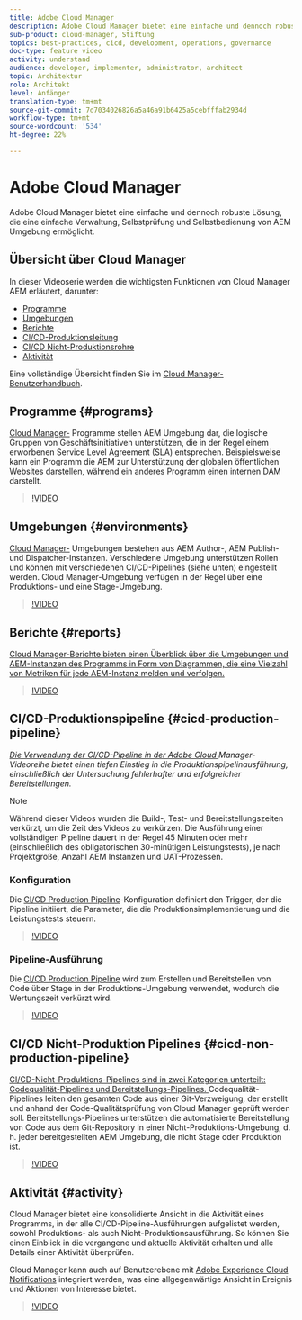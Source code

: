 ```yaml
---
title: Adobe Cloud Manager
description: Adobe Cloud Manager bietet eine einfache und dennoch robuste Lösung, die eine einfache Verwaltung, Selbstprüfung und Selbstbedienung von AEM Umgebung ermöglicht.
sub-product: cloud-manager, Stiftung
topics: best-practices, cicd, development, operations, governance
doc-type: feature video
activity: understand
audience: developer, implementer, administrator, architect
topic: Architektur
role: Architekt
level: Anfänger
translation-type: tm+mt
source-git-commit: 7d7034026826a5a46a91b6425a5cebfffab2934d
workflow-type: tm+mt
source-wordcount: '534'
ht-degree: 22%

---
```



# Adobe Cloud Manager

Adobe Cloud Manager bietet eine einfache und dennoch robuste Lösung, die eine einfache Verwaltung, Selbstprüfung und Selbstbedienung von AEM Umgebung ermöglicht.

## Übersicht über Cloud Manager

In dieser Videoserie werden die wichtigsten Funktionen von Cloud Manager AEM erläutert, darunter:

* [Programme](#programs)
* [Umgebungen](#environments)
* [Berichte](#reports)
* [CI/CD-Produktionsleitung](#cicd-production-pipeline)
* [CI/CD Nicht-Produktionsrohre](#cicd-non-production-pipeline)
* [Aktivität](#activity)

Eine vollständige Übersicht finden Sie im [Cloud Manager-Benutzerhandbuch](https://docs.adobe.com/content/help/de-DE/experience-manager-cloud-manager/using/introduction-to-cloud-manager.html).

## Programme {#programs}

[Cloud Manager-](https://docs.adobe.com/content/help/de-DE/experience-manager-cloud-manager/using/getting-started/setting-up-program.html) Programme stellen AEM Umgebung dar, die logische Gruppen von Geschäftsinitiativen unterstützen, die in der Regel einem erworbenen Service Level Agreement (SLA) entsprechen. Beispielsweise kann ein Programm die AEM zur Unterstützung der globalen öffentlichen Websites darstellen, während ein anderes Programm einen internen DAM darstellt.

>[!VIDEO](https://video.tv.adobe.com/v/26313/?quality=12&learn=on)

## Umgebungen {#environments}

[Cloud Manager-](https://docs.adobe.com/content/help/en/experience-manager-cloud-manager/using/how-to-use/manage-your-environment.html) Umgebungen bestehen aus AEM Author-, AEM Publish- und Dispatcher-Instanzen. Verschiedene Umgebung unterstützen Rollen und können mit verschiedenen CI/CD-Pipelines (siehe unten) eingestellt werden. Cloud Manager-Umgebung verfügen in der Regel über eine Produktions- und eine Stage-Umgebung.

>[!VIDEO](https://video.tv.adobe.com/v/26318/?quality=12&learn=on)

## Berichte {#reports}

[Cloud Manager-Berichte bieten einen Überblick über die Umgebungen und AEM-Instanzen des Programms in Form von Diagrammen, die eine Vielzahl von Metriken für jede AEM-Instanz melden und verfolgen.](https://docs.adobe.com/content/help/en/experience-manager-cloud-manager/using/how-to-use/monitor-your-environments.html)

>[!VIDEO](https://video.tv.adobe.com/v/26315/?quality=12&learn=on)

## CI/CD-Produktionspipeline {#cicd-production-pipeline}

*[Die Verwendung der CI/CD-Pipeline in der Adobe Cloud ](./use-the-cicd-pipeline-in-cloud-manager-for-aem.md) Manager-Videoreihe bietet einen tiefen Einstieg in die Produktionspipelinausführung, einschließlich der Untersuchung fehlerhafter und erfolgreicher Bereitstellungen.*

>[!NOTE]
>
> Während dieser Videos wurden die Build-, Test- und Bereitstellungszeiten verkürzt, um die Zeit des Videos zu verkürzen. Die Ausführung einer vollständigen Pipeline dauert in der Regel 45 Minuten oder mehr (einschließlich des obligatorischen 30-minütigen Leistungstests), je nach Projektgröße, Anzahl AEM Instanzen und UAT-Prozessen.

### Konfiguration

Die [CI/CD Production Pipeline](https://docs.adobe.com/content/help/en/experience-manager-cloud-manager/using/how-to-use/configuring-pipeline.html)-Konfiguration definiert den Trigger, der die Pipeline initiiert, die Parameter, die die Produktionsimplementierung und die Leistungstests steuern.

>[!VIDEO](https://video.tv.adobe.com/v/26314/?quality=12&learn=on)

### Pipeline-Ausführung

Die [CI/CD Production Pipeline](https://docs.adobe.com/content/help/en/experience-manager-cloud-manager/using/how-to-use/deploying-code.html) wird zum Erstellen und Bereitstellen von Code über Stage in der Produktions-Umgebung verwendet, wodurch die Wertungszeit verkürzt wird.

>[!VIDEO](https://video.tv.adobe.com/v/26317/?quality=12&learn=on)

## CI/CD Nicht-Produktion Pipelines {#cicd-non-production-pipeline}

[CI/CD-Nicht-Produktions-Pipelines sind in zwei Kategorien unterteilt: Codequalität-Pipelines und Bereitstellungs-Pipelines. ](https://docs.adobe.com/content/help/en/experience-manager-cloud-manager/using/how-to-use/configuring-pipeline.html#non-production--code-quality-only-pipelines) Codequalität-Pipelines leiten den gesamten Code aus einer Git-Verzweigung, der erstellt und anhand der Code-Qualitätsprüfung von Cloud Manager geprüft werden soll. Bereitstellungs-Pipelines unterstützen die automatisierte Bereitstellung von Code aus dem Git-Repository in einer Nicht-Produktions-Umgebung, d. h. jeder bereitgestellten AEM Umgebung, die nicht Stage oder Produktion ist.

>[!VIDEO](https://video.tv.adobe.com/v/26316/?quality=12&learn=on)

## Aktivität {#activity}

Cloud Manager bietet eine konsolidierte Ansicht in die Aktivität eines Programms, in der alle CI/CD-Pipeline-Ausführungen aufgelistet werden, sowohl Produktions- als auch Nicht-Produktionsausführung. So können Sie einen Einblick in die vergangene und aktuelle Aktivität erhalten und alle Details einer Aktivität überprüfen.

Cloud Manager kann auch auf Benutzerebene mit [Adobe Experience Cloud Notifications](https://docs.adobe.com/content/help/en/experience-manager-cloud-manager/using/how-to-use/notifications.html) integriert werden, was eine allgegenwärtige Ansicht in Ereignis und Aktionen von Interesse bietet.

>[!VIDEO](https://video.tv.adobe.com/v/26319/?quality=12&learn=on)
